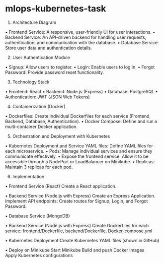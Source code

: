 ﻿# mlops-kubernetes-task


1.	Architecture Diagram

•	Frontend Service: A responsive, user-friendly UI for user interactions.
•	Backend Service: An API-driven backend for handling user requests, authentication, and communication with the database.
•	Database Service: Store user data and authentication details.



2.	User Authentication Module

•	Signup: Allow users to register.
•	Login: Enable users to log in.
•	Forgot Password: Provide password reset functionality.


3.	Technology Stack

•	Frontend: React
•	Backend: Node.js (Express)
•	Database: PostgreSQL
•	Authentication: JWT (JSON Web Tokens)


4.	Containerization (Docker)

•	Dockerfiles: Create individual Dockerfiles for each service (Frontend, Backend, Database, Authentication).
•	Docker Compose: Define and run a multi-container Docker application.


5.	Orchestration and Deployment with Kubernetes

•	Kubernetes Deployment and Service YAML files: Define YAML files for each microservice.
•	Pods: Manage individual services and ensure they communicate effectively.
•	Expose the frontend service: Allow it to be accessible through a NodePort or LoadBalancer on Minikube.
•	Replicas: Maintain 3 replicas for each pod.


6.	Implementation

•	Frontend Service (React)
Create a React application.

•	Backend Service (Node.js with Express)
Create an Express Application.
Implement API endpoints: Create routes for Signup, Login, and Forgot Password.
 
•	Database Service (MongoDB)

•	Backend Service (Node.js with Express)
Create Dockerfiles for each service: frontend/Dockerfile, backend/Dockerfile, Docker-compose.yml

•	Kubernetes Deployment
Create Kubernetes YAML files (shown in GitHub)

•	Deploy on Minikube
Start Minikube
Build and push Docker images                                     
Apply Kubernetes configurations
